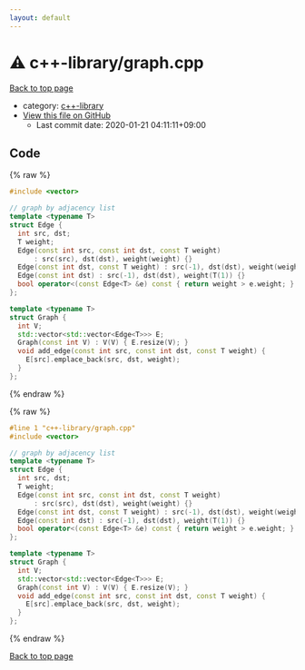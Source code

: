 ```yaml
---
layout: default
---
```


<!-- mathjax config similar to math.stackexchange -->
<script type="text/javascript" async
  src="https://cdnjs.cloudflare.com/ajax/libs/mathjax/2.7.5/MathJax.js?config=TeX-MML-AM_CHTML">
</script>
<script type="text/x-mathjax-config">
  MathJax.Hub.Config({
    TeX: { equationNumbers: { autoNumber: "AMS" }},
    tex2jax: {
      inlineMath: [ ['$','$'] ],
      processEscapes: true
    },
    "HTML-CSS": { matchFontHeight: false },
    displayAlign: "left",
    displayIndent: "2em"
  });
</script>

<script type="text/javascript" src="https://cdnjs.cloudflare.com/ajax/libs/jquery/3.4.1/jquery.min.js"></script>
<script src="https://cdn.jsdelivr.net/npm/jquery-balloon-js@1.1.2/jquery.balloon.min.js" integrity="sha256-ZEYs9VrgAeNuPvs15E39OsyOJaIkXEEt10fzxJ20+2I=" crossorigin="anonymous"></script>
<script type="text/javascript" src="../../assets/js/copy-button.js"></script>
<link rel="stylesheet" href="../../assets/css/copy-button.css" />


# :warning: c++-library/graph.cpp

<a href="../../index.html">Back to top page</a>

* category: <a href="../../index.html#97d0d85922e0aae2441e69f2870930aa">c++-library</a>
* <a href="{{ site.github.repository_url }}/blob/master/c++-library/graph.cpp">View this file on GitHub</a>
    - Last commit date: 2020-01-21 04:11:11+09:00




## Code

<a id="unbundled"></a>
{% raw %}
```cpp
#include <vector>

// graph by adjacency list
template <typename T>
struct Edge {
  int src, dst;
  T weight;
  Edge(const int src, const int dst, const T weight)
      : src(src), dst(dst), weight(weight) {}
  Edge(const int dst, const T weight) : src(-1), dst(dst), weight(weight) {}
  Edge(const int dst) : src(-1), dst(dst), weight(T(1)) {}
  bool operator<(const Edge<T> &e) const { return weight > e.weight; }
};

template <typename T>
struct Graph {
  int V;
  std::vector<std::vector<Edge<T>>> E;
  Graph(const int V) : V(V) { E.resize(V); }
  void add_edge(const int src, const int dst, const T weight) {
    E[src].emplace_back(src, dst, weight);
  }
};

```
{% endraw %}

<a id="bundled"></a>
{% raw %}
```cpp
#line 1 "c++-library/graph.cpp"
#include <vector>

// graph by adjacency list
template <typename T>
struct Edge {
  int src, dst;
  T weight;
  Edge(const int src, const int dst, const T weight)
      : src(src), dst(dst), weight(weight) {}
  Edge(const int dst, const T weight) : src(-1), dst(dst), weight(weight) {}
  Edge(const int dst) : src(-1), dst(dst), weight(T(1)) {}
  bool operator<(const Edge<T> &e) const { return weight > e.weight; }
};

template <typename T>
struct Graph {
  int V;
  std::vector<std::vector<Edge<T>>> E;
  Graph(const int V) : V(V) { E.resize(V); }
  void add_edge(const int src, const int dst, const T weight) {
    E[src].emplace_back(src, dst, weight);
  }
};

```
{% endraw %}

<a href="../../index.html">Back to top page</a>

